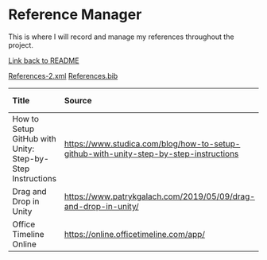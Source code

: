 # Reference Manager

This is where I will record and manage my references throughout the project.

[Link back to README](README.md)

[References-2.xml](References-2.xml)
[References.bib](References.bib)

| Title  | Source | Author | Date of Use | Reference Type | My Use |
| :----- | :----- | :----- | :-----      | :-----         | :----- |
| How to Setup GitHub with Unity: Step-by-Step Instructions | https://www.studica.com/blog/how-to-setup-github-with-unity-step-by-step-instructions | Kristiel | 04/10/21 | Blog Post | Setup Instructions |
| Drag and Drop in Unity | https://www.patrykgalach.com/2019/05/09/drag-and-drop-in-unity/ | Patryk Galach | 05/10/21 | Blog Post | Unity Research |
| Office Timeline Online | https://online.officetimeline.com/app/ | N/A | 06/10/21 | Tool | Creation of Project Timeline | 